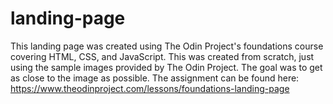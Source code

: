 # landing-page

This landing page was created using The Odin Project's foundations course covering HTML, CSS, and JavaScript. This was created from scratch, just using the sample images provided by The Odin Project. The goal was to get as close to the image as possible. The assignment can be found here: https://www.theodinproject.com/lessons/foundations-landing-page 